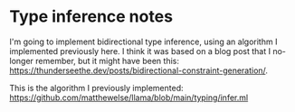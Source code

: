 # Type inference notes

I'm going to implement bidirectional type inference, using an algorithm I
implemented previously here. I think it was based on a blog post that I
no-longer remember, but it might have been this:
https://thunderseethe.dev/posts/bidirectional-constraint-generation/.

This is the algorithm I previously implemented:
https://github.com/matthewelse/llama/blob/main/typing/infer.ml



